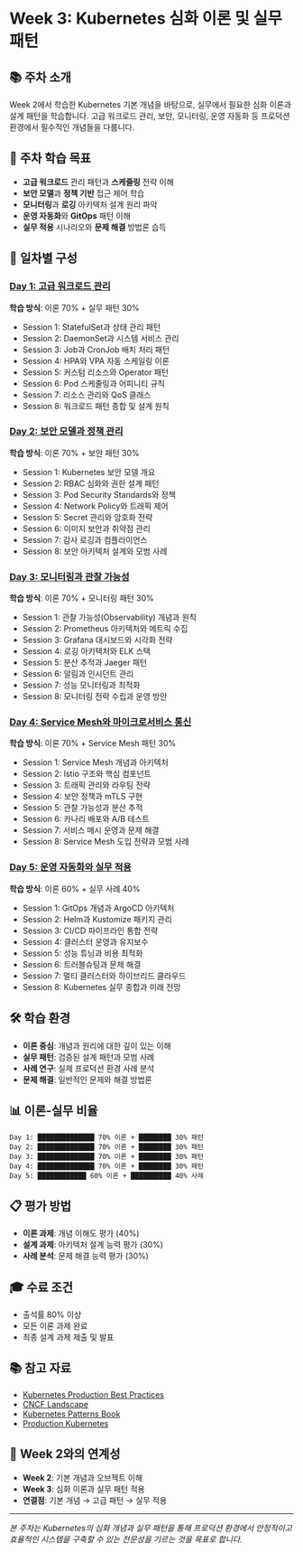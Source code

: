 # Week 3: Kubernetes 심화 이론 및 실무 패턴

## 📚 주차 소개
Week 2에서 학습한 Kubernetes 기본 개념을 바탕으로, 실무에서 필요한 심화 이론과 설계 패턴을 학습합니다. 고급 워크로드 관리, 보안, 모니터링, 운영 자동화 등 프로덕션 환경에서 필수적인 개념들을 다룹니다.

## 🎯 주차 학습 목표
- **고급 워크로드** 관리 패턴과 **스케줄링** 전략 이해
- **보안 모델**과 **정책 기반** 접근 제어 학습
- **모니터링**과 **로깅** 아키텍처 설계 원리 파악
- **운영 자동화**와 **GitOps** 패턴 이해
- **실무 적용** 시나리오와 **문제 해결** 방법론 습득

## 📅 일차별 구성

### [Day 1: 고급 워크로드 관리](./day_01/README.md)
**학습 방식**: 이론 70% + 실무 패턴 30%
- Session 1: StatefulSet과 상태 관리 패턴
- Session 2: DaemonSet과 시스템 서비스 관리
- Session 3: Job과 CronJob 배치 처리 패턴
- Session 4: HPA와 VPA 자동 스케일링 이론
- Session 5: 커스텀 리소스와 Operator 패턴
- Session 6: Pod 스케줄링과 어피니티 규칙
- Session 7: 리소스 관리와 QoS 클래스
- Session 8: 워크로드 패턴 종합 및 설계 원칙

### [Day 2: 보안 모델과 정책 관리](./day_02/README.md)
**학습 방식**: 이론 70% + 보안 패턴 30%
- Session 1: Kubernetes 보안 모델 개요
- Session 2: RBAC 심화와 권한 설계 패턴
- Session 3: Pod Security Standards와 정책
- Session 4: Network Policy와 트래픽 제어
- Session 5: Secret 관리와 암호화 전략
- Session 6: 이미지 보안과 취약점 관리
- Session 7: 감사 로깅과 컴플라이언스
- Session 8: 보안 아키텍처 설계와 모범 사례

### [Day 3: 모니터링과 관찰 가능성](./day_03/README.md)
**학습 방식**: 이론 70% + 모니터링 패턴 30%
- Session 1: 관찰 가능성(Observability) 개념과 원칙
- Session 2: Prometheus 아키텍처와 메트릭 수집
- Session 3: Grafana 대시보드와 시각화 전략
- Session 4: 로깅 아키텍처와 ELK 스택
- Session 5: 분산 추적과 Jaeger 패턴
- Session 6: 알림과 인시던트 관리
- Session 7: 성능 모니터링과 최적화
- Session 8: 모니터링 전략 수립과 운영 방안

### [Day 4: Service Mesh와 마이크로서비스 통신](./day_04/README.md)
**학습 방식**: 이론 70% + Service Mesh 패턴 30%
- Session 1: Service Mesh 개념과 아키텍처
- Session 2: Istio 구조와 핵심 컴포넌트
- Session 3: 트래픽 관리와 라우팅 전략
- Session 4: 보안 정책과 mTLS 구현
- Session 5: 관찰 가능성과 분산 추적
- Session 6: 카나리 배포와 A/B 테스트
- Session 7: 서비스 메시 운영과 문제 해결
- Session 8: Service Mesh 도입 전략과 모범 사례

### [Day 5: 운영 자동화와 실무 적용](./day_05/README.md)
**학습 방식**: 이론 60% + 실무 사례 40%
- Session 1: GitOps 개념과 ArgoCD 아키텍처
- Session 2: Helm과 Kustomize 패키지 관리
- Session 3: CI/CD 파이프라인 통합 전략
- Session 4: 클러스터 운영과 유지보수
- Session 5: 성능 튜닝과 비용 최적화
- Session 6: 트러블슈팅과 문제 해결
- Session 7: 멀티 클러스터와 하이브리드 클라우드
- Session 8: Kubernetes 실무 종합과 미래 전망

## 🛠 학습 환경
- **이론 중심**: 개념과 원리에 대한 깊이 있는 이해
- **실무 패턴**: 검증된 설계 패턴과 모범 사례
- **사례 연구**: 실제 프로덕션 환경 사례 분석
- **문제 해결**: 일반적인 문제와 해결 방법론

## 📊 이론-실무 비율
```
Day 1: ██████████████ 70% 이론 + ████████ 30% 패턴
Day 2: ██████████████ 70% 이론 + ████████ 30% 패턴  
Day 3: ██████████████ 70% 이론 + ████████ 30% 패턴
Day 4: ██████████████ 70% 이론 + ████████ 30% 패턴
Day 5: ████████████ 60% 이론 + ██████████ 40% 사례
```

## 📋 평가 방법
- **이론 과제**: 개념 이해도 평가 (40%)
- **설계 과제**: 아키텍처 설계 능력 평가 (30%)
- **사례 분석**: 문제 해결 능력 평가 (30%)

## 🎓 수료 조건
- 출석률 80% 이상
- 모든 이론 과제 완료
- 최종 설계 과제 제출 및 발표

## 📚 참고 자료
- [Kubernetes Production Best Practices](https://kubernetes.io/docs/setup/best-practices/)
- [CNCF Landscape](https://landscape.cncf.io/)
- [Kubernetes Patterns Book](https://k8spatterns.io/)
- [Production Kubernetes](https://www.oreilly.com/library/view/production-kubernetes/9781492092292/)

## 🔄 Week 2와의 연계성
- **Week 2**: 기본 개념과 오브젝트 이해
- **Week 3**: 심화 이론과 실무 패턴 적용
- **연결점**: 기본 개념 → 고급 패턴 → 실무 적용

---
*본 주차는 Kubernetes의 심화 개념과 실무 패턴을 통해 프로덕션 환경에서 안정적이고 효율적인 시스템을 구축할 수 있는 전문성을 기르는 것을 목표로 합니다.*